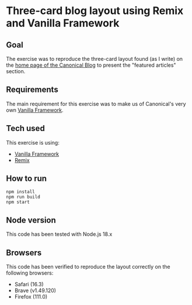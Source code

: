 # Three-card blog layout using Remix and Vanilla Framework

## Goal

The exercise was to reproduce the three-card layout found (as I write) on the [home page of the Canonical Blog](https://canonical.com/blog) to present the "featured articles" section.

## Requirements

The main requirement for this exercise was to make us of Canonical's very own [Vanilla Framework](https://vanillaframework.io/).

## Tech used

This exercise is using: 

- [Vanilla Framework](https://vanillaframework.io/)
- [Remix](https://remix.run/)

## How to run 

```
npm install
npm run build
npm start
```

## Node version

This code has been tested with Node.js 18.x

## Browsers

This code has been verified to reproduce the layout correctly on the following browsers:

- Safari (16.3)
- Brave (v1.49.120)
- Firefox (111.0)